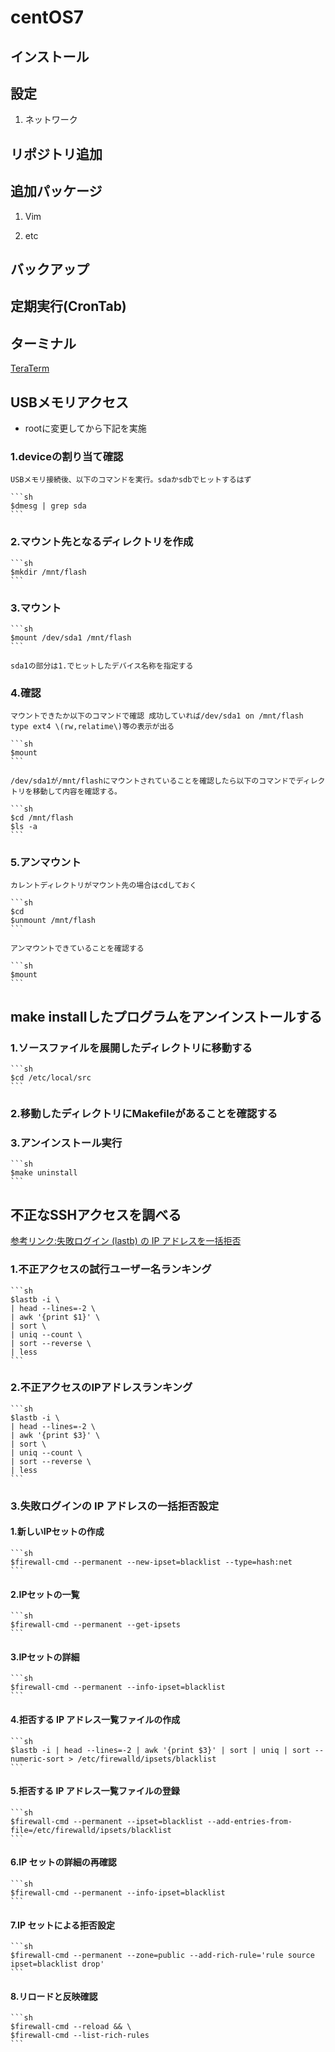 # centOS7

## インストール

## 設定

  1. ネットワーク

## リポジトリ追加

## 追加パッケージ

  1. Vim

  2. etc

## バックアップ

## 定期実行(CronTab)

## ターミナル

  [TeraTerm](https://1drv.ms/u/s!AtZZJevIaEATkxVBUel3Nn1-wStN?e=CIfTLm)

## USBメモリアクセス

- rootに変更してから下記を実施

### 1.deviceの割り当て確認

    USBメモリ接続後、以下のコマンドを実行。sdaかsdbでヒットするはず

    ```sh
    $dmesg | grep sda
    ```

### 2.マウント先となるディレクトリを作成

    ```sh
    $mkdir /mnt/flash
    ```

### 3.マウント

    ```sh
    $mount /dev/sda1 /mnt/flash
    ```

    sda1の部分は1.でヒットしたデバイス名称を指定する

### 4.確認

    マウントできたか以下のコマンドで確認 成功していれば/dev/sda1 on /mnt/flash type ext4 \(rw,relatime\)等の表示が出る

    ```sh
    $mount
    ```

    /dev/sda1が/mnt/flashにマウントされていることを確認したら以下のコマンドでディレクトリを移動して内容を確認する。

    ```sh
    $cd /mnt/flash
    $ls -a
    ```

### 5.アンマウント

    カレントディレクトリがマウント先の場合はcdしておく

    ```sh
    $cd
    $unmount /mnt/flash
    ```

    アンマウントできていることを確認する

    ```sh
    $mount
    ```

## make installしたプログラムをアンインストールする

### 1.ソースファイルを展開したディレクトリに移動する

    ```sh
    $cd /etc/local/src
    ```

### 2.移動したディレクトリにMakefileがあることを確認する

### 3.アンインストール実行

    ```sh
    $make uninstall
    ```

## 不正なSSHアクセスを調べる

[参考リンク:失敗ログイン (lastb) の IP アドレスを一括拒否](https://qiita.com/bezeklik/items/6467c966338e610ef333)

### 1.不正アクセスの試行ユーザー名ランキング

    ```sh
    $lastb -i \
    | head --lines=-2 \
    | awk '{print $1}' \
    | sort \
    | uniq --count \
    | sort --reverse \
    | less
    ```

### 2.不正アクセスのIPアドレスランキング

    ```sh
    $lastb -i \
    | head --lines=-2 \
    | awk '{print $3}' \
    | sort \
    | uniq --count \
    | sort --reverse \
    | less
    ```

### 3.失敗ログインの IP アドレスの一括拒否設定

#### 1.新しいIPセットの作成

    ```sh
    $firewall-cmd --permanent --new-ipset=blacklist --type=hash:net
    ```

#### 2.IPセットの一覧

    ```sh
    $firewall-cmd --permanent --get-ipsets
    ```

#### 3.IPセットの詳細

    ```sh
    $firewall-cmd --permanent --info-ipset=blacklist
    ```

#### 4.拒否する IP アドレス一覧ファイルの作成

    ```sh
    $lastb -i | head --lines=-2 | awk '{print $3}' | sort | uniq | sort --numeric-sort > /etc/firewalld/ipsets/blacklist
    ```

#### 5.拒否する IP アドレス一覧ファイルの登録

    ```sh
    $firewall-cmd --permanent --ipset=blacklist --add-entries-from-file=/etc/firewalld/ipsets/blacklist 
    ```

#### 6.IP セットの詳細の再確認

    ```sh
    $firewall-cmd --permanent --info-ipset=blacklist
    ```

#### 7.IP セットによる拒否設定

    ```sh
    $firewall-cmd --permanent --zone=public --add-rich-rule='rule source ipset=blacklist drop'
    ```

#### 8.リロードと反映確認

    ```sh
    $firewall-cmd --reload && \
    $firewall-cmd --list-rich-rules
    ```
